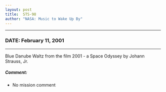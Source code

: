 ```yaml
---
layout: post
title:  STS-98
author: "NASA: Music to Wake Up By"
---
```


----
### DATE: February 11, 2001
----
Blue Danube Waltz from the film 2001 - a Space Odyssey by Johann Strauss, Jr.

##### Comment:
* No mission comment
